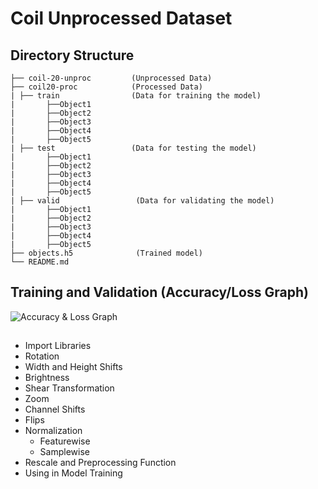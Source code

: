 # Coil Unprocessed Dataset

## Directory Structure

    ├── coil-20-unproc         (Unprocessed Data)
    ├── coil20-proc            (Processed Data)
    | ├── train                (Data for training the model)
    |       ├──Object1
    |       ├──Object2
    |       ├──Object3
    |       ├──Object4
    |       ├──Object5
    | ├── test                 (Data for testing the model)  
    |       ├──Object1
    |       ├──Object2
    |       ├──Object3
    |       ├──Object4
    |       ├──Object5
    | ├── valid                 (Data for validating the model)
    |       ├──Object1
    |       ├──Object2
    |       ├──Object3
    |       ├──Object4
    |       ├──Object5
    ├── objects.h5              (Trained model)                   
    └── README.md
## Training and Validation (Accuracy/Loss Graph)
![Accuracy & Loss Graph](assets/tv.jpg)

## 
* Import Libraries
* Rotation
* Width and Height Shifts
* Brightness
* Shear Transformation
* Zoom
* Channel Shifts
* Flips
* Normalization
  * Featurewise
  * Samplewise
* Rescale and Preprocessing Function
* Using in Model Training
